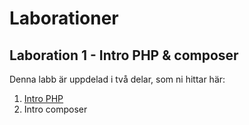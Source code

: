# Laborationer

## Laboration 1 - Intro PHP & composer
Denna labb är uppdelad i två delar, som ni hittar här:
1) [Intro PHP](1/introPHP.md)
2) Intro composer

